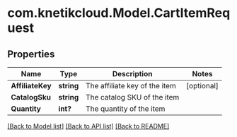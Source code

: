 # com.knetikcloud.Model.CartItemRequest
## Properties

Name | Type | Description | Notes
------------ | ------------- | ------------- | -------------
**AffiliateKey** | **string** | The affiliate key of the item | [optional] 
**CatalogSku** | **string** | The catalog SKU of the item | 
**Quantity** | **int?** | The quantity of the item | 

[[Back to Model list]](../README.md#documentation-for-models) [[Back to API list]](../README.md#documentation-for-api-endpoints) [[Back to README]](../README.md)

